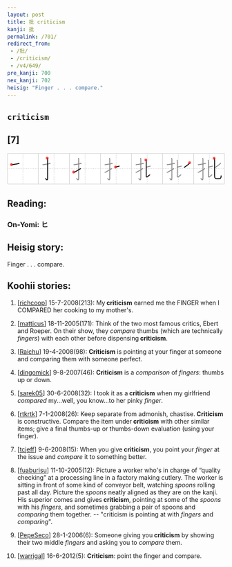 ```yaml
---
layout: post
title: 批 criticism
kanji: 批
permalink: /701/
redirect_from:
 - /批/
 - /criticism/
 - /v4/649/
pre_kanji: 700
nex_kanji: 702
heisig: "Finger . . . compare."
---
```


## `criticism`

## [7]

<div class="stroke"><img src="../images/E689B9.png" /></div>

## Reading:

### On-Yomi: ヒ

## Heisig story:

Finger . . . compare.

## Koohii stories:

1) [<a href="http://kanji.koohii.com/profile/richcoop">richcoop</a>] 15-7-2008(213): My<strong> criticism</strong> earned me the FINGER when I COMPARED her cooking to my mother&#039;s.

2) [<a href="http://kanji.koohii.com/profile/matticus">matticus</a>] 18-11-2005(171): Think of the two most famous critics, Ebert and Roeper. On their show, they <em>compare</em> thumbs (which are technically <em>fingers</em>) with each other before dispensing<strong> criticism</strong>.

3) [<a href="http://kanji.koohii.com/profile/Raichu">Raichu</a>] 19-4-2008(98): <strong>Criticism</strong> is pointing at your finger at someone and comparing them with someone perfect.

4) [<a href="http://kanji.koohii.com/profile/dingomick">dingomick</a>] 9-8-2007(46): <strong>Criticism</strong> is a <em>comparison</em> of <em>fingers</em>: thumbs up or down.

5) [<a href="http://kanji.koohii.com/profile/sarek05">sarek05</a>] 30-6-2008(32): I took it as a<strong> criticism</strong> when my girlfriend <em>compared</em> my...well, you know...to her pinky <em>finger</em>.

6) [<a href="http://kanji.koohii.com/profile/rtkrtk">rtkrtk</a>] 7-1-2008(26): Keep separate from admonish, chastise.<strong> Criticism</strong> is constructive. Compare the item under<strong> criticism</strong> with other similar items; give a final thumbs-up or thumbs-down evaluation (using your finger).

7) [<a href="http://kanji.koohii.com/profile/tcjeff">tcjeff</a>] 9-6-2008(15): When you give<strong> criticism</strong>, you point your <em>finger</em> at the issue and <em>compare</em> it to something better.

8) [<a href="http://kanji.koohii.com/profile/fuaburisu">fuaburisu</a>] 11-10-2005(12): Picture a worker who&#039;s in charge of “quality checking” at a processing line in a factory making cutlery. The worker is sitting in front of some kind of conveyor belt, watching <em>spoons</em> rolling past all day. Picture the <em>spoons</em> neatly aligned as they are on the kanji. His superior comes and gives<strong> criticism</strong>, pointing at some of the <em>spoons</em> with his <em>fingers</em>, and sometimes grabbing a pair of spoons and <em>comparing</em> them together. -- &quot;criticism is pointing at with <em>fingers</em> and <em>comparing</em>&quot;.

9) [<a href="http://kanji.koohii.com/profile/PepeSeco">PepeSeco</a>] 28-1-2006(6): Someone giving you<strong> criticism</strong> by showing their two middle <em>fingers</em> and asking you to <em>compare</em> them.

10) [<a href="http://kanji.koohii.com/profile/warrigal">warrigal</a>] 16-6-2012(5): <strong>Criticism</strong>: point the finger and compare.
